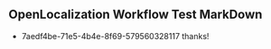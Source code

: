 ## OpenLocalization Workflow Test MarkDown
* 7aedf4be-71e5-4b4e-8f69-579560328117 thanks!

<!--HONumber=Sep16_HO1-->


